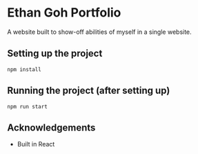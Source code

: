 # Ethan Goh Portfolio
A website built to show-off abilities of myself in a single website.

## Setting up the project
`npm install`
## Running the project (after setting up)
`npm run start`

## Acknowledgements
* Built in React
